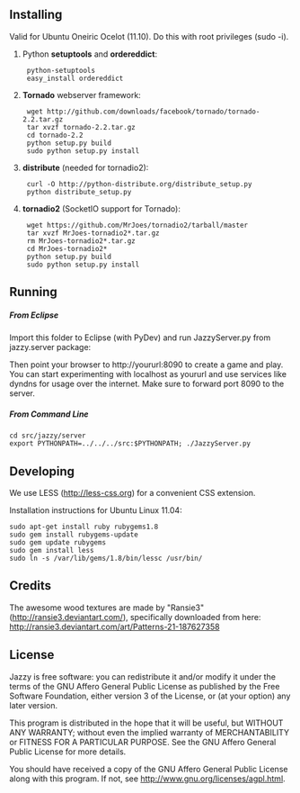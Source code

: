 ## Installing
Valid for Ubuntu Oneiric Ocelot (11.10). Do this with root privileges (sudo -i).

1. Python **setuptools** and **ordereddict**:

        python-setuptools
        easy_install ordereddict

2. **Tornado** webserver framework:

        wget http://github.com/downloads/facebook/tornado/tornado-2.2.tar.gz
        tar xvzf tornado-2.2.tar.gz
        cd tornado-2.2
        python setup.py build
        sudo python setup.py install

3. **distribute** (needed for tornadio2):

        curl -O http://python-distribute.org/distribute_setup.py
        python distribute_setup.py

4. **tornadio2** (SocketIO support for Tornado):

        wget https://github.com/MrJoes/tornadio2/tarball/master
        tar xvzf MrJoes-tornadio2*.tar.gz
        rm MrJoes-tornadio2*.tar.gz
        cd MrJoes-tornadio2*
        python setup.py build
        sudo python setup.py install


##  Running 

##### From Eclipse

Import this folder to Eclipse (with PyDev) and run JazzyServer.py from jazzy.server package:

Then point your browser to http://yoururl:8090 to create a game and play.
You can start experimenting with localhost as yoururl and use services like dyndns for usage over the internet. Make sure to forward port 8090 to the server.


##### From Command Line
    cd src/jazzy/server
    export PYTHONPATH=../../../src:$PYTHONPATH; ./JazzyServer.py



##  Developing

We use LESS (http://less-css.org) for a convenient CSS extension.

Installation instructions for Ubuntu Linux 11.04:

    sudo apt-get install ruby rubygems1.8
    sudo gem install rubygems-update
    sudo gem update rubygems 
    sudo gem install less
    sudo ln -s /var/lib/gems/1.8/bin/lessc /usr/bin/


## Credits

The awesome wood textures are made by "Ransie3" (http://ransie3.deviantart.com/), specifically downloaded from here: http://ransie3.deviantart.com/art/Patterns-21-187627358


## License
Jazzy is free software: you can redistribute it and/or modify
it under the terms of the GNU Affero General Public License as
published by the Free Software Foundation, either version 3 of the
License, or (at your option) any later version.

This program is distributed in the hope that it will be useful,
but WITHOUT ANY WARRANTY; without even the implied warranty of
MERCHANTABILITY or FITNESS FOR A PARTICULAR PURPOSE.  See the
GNU Affero General Public License for more details.

You should have received a copy of the GNU Affero General Public License
along with this program. If not, see <http://www.gnu.org/licenses/agpl.html>.
